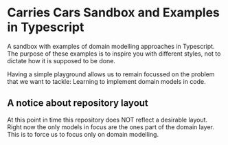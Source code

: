 # Carries Cars Sandbox and Examples in Typescript

A sandbox with examples of domain modelling approaches in Typescript.
The purpose of these examples is to inspire you with different styles, not to dictate how it is supposed to be done.

Having a simple playground allows us to remain focussed on the problem that we want to tackle:
Learning to implement domain models in code.

## A notice about repository layout

At this point in time this repository does NOT reflect a desirable layout.
Right now the only models in focus are the ones part of the domain layer.
This is to force us to focus only on domain modelling.
